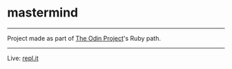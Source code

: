 # mastermind
- - -
Project made as part of [The Odin Project](https://www.theodinproject.com/lessons/ruby-mastermind)'s Ruby path.
- - -
Live: [repl.it](https://replit.com/https://github.com/M-Sviridov/mastermind/)
